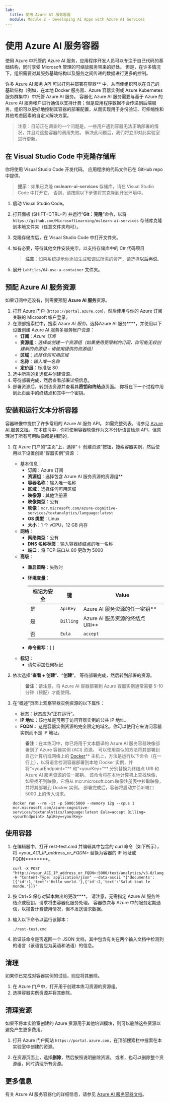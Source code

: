 ```yaml
---
lab:
  title: 使用 Azure AI 服务容器
  module: Module 2 - Developing AI Apps with Azure AI Services
---
```


# 使用 Azure AI 服务容器

使用 Azure 中托管的 Azure AI 服务，应用程序开发人员可以专注于自己代码的基础结构，同时享受 Microsoft 管理的可缩放服务带来的好处。 但是，在许多情况下，组织需要对其服务基础结构以及服务之间传递的数据进行更多的控制。

许多 Azure AI 服务 API 可以打包并部署在容器** 中，从而使组织可以在自己的基础结构（例如，在本地 Docker 服务器、Azure 容器实例或 Azure Kubernetes 服务群集中）中托管 Azure AI 服务。 容器化 Azure AI 服务需要与基于 Azure 的 Azure AI 服务帐户进行通信以支持计费；但是应用程序数据不会传递到后端服务，组织可以更好地控制其容器的部署配置，从而实现用于身份验证、可伸缩性和其他考虑因素的自定义解决方案。

> 注意：目前正在调查的一个问题是，一些用户遇到容器无法正确部署的情况，并且对这些容器的调用失败。 解决此问题后，我们将立即对此实验室进行更新。

## 在 Visual Studio Code 中克隆存储库

你将使用 Visual Studio Code 开发代码。 应用程序的代码文件已在 GitHub repo 中提供。

> **提示**：如果已克隆 **mslearn-ai-services** 存储库，请在 Visual Studio Code 中打开它。 否则，请按照以下步骤将其克隆到开发环境中。

1. 启动 Visual Studio Code。
2. 打开面板 (SHIFT+CTRL+P) 并运行“**Git：克隆**”命令，以将 `https://github.com/MicrosoftLearning/mslearn-ai-services` 存储库克隆到本地文件夹（任意文件夹均可）。
3. 克隆存储库后，在 Visual Studio Code 中打开文件夹。
4. 如有必要，等待其他文件安装完毕，以支持存储库中的 C# 代码项目

    > **注意**：如果系统提示你添加生成和调试所需的资产，请选择**以后再说**。

5. 展开 `Labfiles/04-use-a-container` 文件夹。

## 预配 Azure AI 服务资源

如果订阅中还没有，则需要预配 **Azure AI 服务**资源。

1. 打开 Azure 门户 (`https://portal.azure.com`)，然后使用与你的 Azure 订阅关联的 Microsoft 帐户登录。
2. 在顶部搜索栏中，搜索 *Azure AI 服务*，选择Azure AI 服务****，并使用以下设置创建 Azure AI 服务多服务帐户资源：
    - **订阅**：*Azure 订阅*
    - **资源组**：*选择或创建一个资源组（如果使用受限制的订阅，你可能无权创建新的资源组 - 请使用提供的资源组）*
    - **区域**：*选择任何可用区域*
    - **名称**：*输入唯一名称*
    - **定价层**：标准版 S0
3. 选中所需的复选框并创建资源。
4. 等待部署完成，然后查看部署详细信息。
5. 部署资源后，转到该资源并查看其**密钥和终结点**页面。 你将在下一个过程中用到此页面中的终结点和其中一个密钥。

## 安装和运行文本分析容器

容器映像中提供了许多常用的 Azure AI 服务 API。 如需完整列表，请参见 [Azure AI 服务文档](https://docs.microsoft.com/azure/cognitive-services/cognitive-services-container-support#container-availability-in-azure-cognitive-services)。 在本练习中，你将使用容器映像作为文本分析语言检测 API，但原理对于所有可用映像都是相同的。

1. 在 Azure 门户的“主页”上，选择“&#65291; 创建资源”按钮，搜索容器实例，然后使用以下设置创建“容器实例”资源 ：

    - 基本信息：
        - **订阅**：Azure 订阅
        - **资源组**：选择包含 Azure AI 服务资源的资源组**
        - **容器名称**：输入唯一名称
        - **区域**：选择任何可用区域
        - **映像源**：其他注册表
        - **映像类型**：公有
        - **映像**：`mcr.microsoft.com/azure-cognitive-services/textanalytics/language:latest`
        - **OS 类型**：Linux
        - **大小**：1 个 vCPU，12 GB 内存
    - **网络**：
        - **网络类型**：公有
        - **DNS 名称标签**：输入容器终结点的唯一名称
        - **端口**：将 TCP 端口从 80 更改为 5000
    - **高级**：
        - **重启策略**：失败时
        - **环境变量**：

            | 标记为安全 | 键 | Value |
            | -------------- | --- | ----- |
            | 是 | `ApiKey` | Azure AI 服务资源的任一密钥** |
            | 是 | `Billing` | Azure AI 服务资源的终结点 URI** |
            | 否 | `Eula` | `accept` |

        - **命令重写**：[ ]
    - **标记**：
        - 请勿添加任何标记

2. 依次选择“**查看 + 创建**”、“**创建**”。 等待部署完成，然后转到部署的资源。
    > **备注**：请注意，将 Azure AI 容器部署到 Azure 容器实例通常需要 5-10 分钟（预配）才能使用。
3. 在“概述”页面上观察容器实例资源的以下属性：
    - 状态：状态应为“正在运行”。
    - **IP 地址**：该地址是可用于访问容器实例的公共 IP 地址。
    - **FQDN：** 这是容器实例资源的完全限定的域名，你可以使用它来访问容器实例而不是 IP 地址。

    > **备注**：在本练习中，你已将用于文本翻译的 Azure AI 服务容器映像部署到了 Azure 容器实例 (ACI) 资源。 可以使用类似的方法将其部署到自己计算机或网络上的 [Docker](https://www.docker.com/products/docker-desktop)** 主机上，方法是运行以下命令（在一行上），以将语言检测容器部署到本地 Docker 实例，并将“&lt;yourEndpoint&gt;”** 和“&lt;yourKey&gt;”** 分别替换为终结点 URI 和 Azure AI 服务资源的任一密钥。
    > 该命令将在本地计算机上查找映像，如果找不到映像，它将从 mcr.microsoft.com 映像注册表中拉取映像，并将其部署到 Docker 实例。 部署完成后，容器将启动并侦听端口 5000 上的传入请求。

    ```
    docker run --rm -it -p 5000:5000 --memory 12g --cpus 1 mcr.microsoft.com/azure-cognitive-services/textanalytics/language:latest Eula=accept Billing=<yourEndpoint> ApiKey=<yourKey>
    ```

## 使用容器

1. 在编辑器中，打开 rest-test.cmd 并编辑其中包含的 curl 命令（如下所示），将 *&lt;your_ACI_IP_address_or_FQDN&gt;* 替换为容器的 IP 地址或 FQDN********。

    ```
    curl -X POST "http://<your_ACI_IP_address_or_FQDN>:5000/text/analytics/v3.0/languages" -H "Content-Type: application/json" --data-ascii "{'documents':[{'id':1,'text':'Hello world.'},{'id':2,'text':'Salut tout le monde.'}]}"
    ```

2. 按 Ctrl+S 保存对脚本做出的更改****。 请注意，无需指定 Azure AI 服务终结点或密钥，请求将由容器化服务处理。 容器依次与 Azure 中的服务定期通信，以报告计费使用情况，但不发送请求数据。
3. 输入以下命令以运行该脚本：

    ```
    ./rest-test.cmd
    ```

4. 验证该命令是否返回一个 JSON 文档，其中包含有关在两个输入文档中检测到的语言（该语言应为英语和法语）的信息。

## 清理

如果你已完成对容器实例的试验，则应将其删除。

1. 在 Azure 门户中，打开用于创建本练习资源的资源组。
2. 选择容器实例资源并将其删除。

## 清理资源

如果不将本实验室创建的 Azure 资源用于其他培训模块，则可以删除这些资源以避免产生更多费用。

1. 打开 Azure 门户网站 `https://portal.azure.com`，在顶部搜索栏中搜索在本实验室中创建的资源。

2. 在资源页面上，选择**删除**，然后按照说明删除资源。 或者，也可以删除整个资源组，同时清理所有资源。

## 更多信息

有关 Azure AI 服务容器化的详细信息，请参见 [Azure AI 服务容器文档](https://learn.microsoft.com/azure/ai-services/cognitive-services-container-support)。
